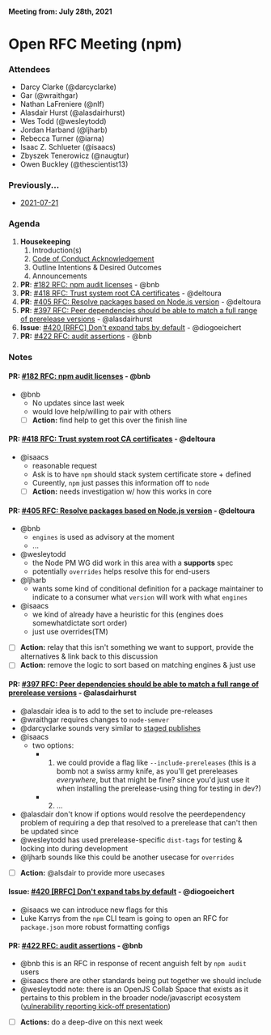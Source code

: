 #### Meeting from: July 28th, 2021

# Open RFC Meeting (npm)

### Attendees
- Darcy Clarke (@darcyclarke)
- Gar (@wraithgar)
- Nathan LaFreniere (@nlf)
- Alasdair Hurst (@alasdairhurst)
- Wes Todd (@wesleytodd)
- Jordan Harband (@ljharb)
- Rebecca Turner (@iarna)
- Isaac Z. Schlueter (@isaacs)
- Zbyszek Tenerowicz (@naugtur)
- Owen Buckley (@thescientist13)

### Previously...

- [2021-07-21](https://github.com/npm/rfcs/blob/latest/meetings/2021-07-21.md)

### Agenda

1. **Housekeeping**
	1. Introduction(s)
	1. [Code of Conduct Acknowledgement](https://www.npmjs.com/policies/conduct)
	1. Outline Intentions & Desired Outcomes
	1. Announcements
1. **PR**: [#182 RFC: npm audit licenses](https://github.com/npm/rfcs/pull/182) - @bnb
1. **PR**: [#418 RFC: Trust system root CA certificates](https://github.com/npm/rfcs/pull/418) - @deltoura
1. **PR**: [#405 RFC: Resolve packages based on Node.js version](https://github.com/npm/rfcs/pull/405) - @deltoura
1. **PR**: [#397 RFC: Peer dependencies should be able to match a full range of prerelease versions](https://github.com/npm/rfcs/pull/397) - @alasdairhurst
1. **Issue**: [#420 [RRFC] Don't expand tabs by default](https://github.com/npm/rfcs/issues/420) - @diogoeichert 
1. **PR:** [#422 RFC: audit assertions](https://github.com/npm/rfcs/pull/422) - @bnb

### Notes

#### **PR**: [#182 RFC: npm audit licenses](https://github.com/npm/rfcs/pull/182) - @bnb
- @bnb 
  - No updates since last week
  - would love help/willing to pair with others
  - [ ] **Action:** find help to get this over the finish line 

#### **PR**: [#418 RFC: Trust system root CA certificates](https://github.com/npm/rfcs/pull/418) - @deltoura
- @isaacs 
  - reasonable request
  - Ask is to have `npm` should stack system certificate store + defined
  - Cureently, `npm` just passes this information off to `node`
  - [ ] **Action:** needs investigation w/ how this works in core

#### **PR**: [#405 RFC: Resolve packages based on Node.js version](https://github.com/npm/rfcs/pull/405) - @deltoura
- @bnb 
  - `engines` is used as advisory at the moment
  - ...
- @wesleytodd
  - the Node PM WG did work in this area with a **supports** spec
  - potentially `overrides` helps resolve this for end-users
- @ljharb
  - wants some kind of conditional definition for a package maintainer to indicate to a consumer what `version` will work with what `engines`
- @isaacs 
  - we kind of already have a heuristic for this (engines does somewhatdictate sort order) 
  - just use overrides(TM)
- [ ] **Action:** relay that this isn't something we want to support, provide the alternatives & link back to this discussion
- [ ] **Action:** remove the logic to sort based on matching engines & just use 

#### **PR**: [#397 RFC: Peer dependencies should be able to match a full range of prerelease versions](https://github.com/npm/rfcs/pull/397) - @alasdairhurst
- @alasdair idea is to add to the set to include pre-releases
- @wraithgar requires changes to `node-semver`
- @darcyclarke sounds very similar to [staged publishes](https://github.com/npm/rfcs/pull/92)
- @isaacs 
  - two options:
    - 1. we could provide a flag like `--include-prereleases` (this is a bomb not a swiss army knife, as you'll get prereleases _everywhere_, but that might be fine?  since you'd just use it when installing the prerelease-using thing for testing in dev?)
    - 2. ...
- @alasdair don't know if options would resolve the peerdependency problem of requiring a dep that resolved to a prerelease that can't then be updated since
- @wesleytodd has used prerelease-specific `dist-tags` for  testing & locking into during development 
- @ljharb sounds like this could be another usecase for `overrides`
- [ ] **Action:** @alsdair to provide more usecases

#### **Issue**: [#420 [RRFC] Don't expand tabs by default](https://github.com/npm/rfcs/issues/420) - @diogoeichert 
- @isaacs we can introduce new flags for this
- Luke Karrys from the `npm` CLI team is going to open an RFC for `package.json` more robust formatting configs

#### **PR:** [#422 RFC: audit assertions](https://github.com/npm/rfcs/pull/422) - @bnb
- @bnb this is an RFC in response of recent anguish felt by `npm audit` users
- @isaacs there are other standards being put together we should include
- @wesleytodd note: there is an OpenJS Collab Space that exists as it pertains to this problem in the broader node/javascript ecosystem ([vulnerability reporting kick-off presentation](https://www.youtube.com/watch?v=X-0yb1Nfp_I))
- [ ] **Actions:** do a deep-dive on this next week
